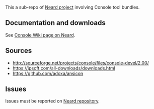 This a sub-repo of [Neard project](https://github.com/crazy-max/neard) involving Console tool bundles.

## Documentation and downloads

See [Console Wiki page on Neard](https://github.com/crazy-max/neard/wiki/toolConsole).

## Sources

* http://sourceforge.net/projects/console/files/console-devel/2.00/
* https://jpsoft.com/all-downloads/downloads.html
* https://github.com/adoxa/ansicon

## Issues

Issues must be reported on [Neard repository](https://github.com/crazy-max/neard/issues).
